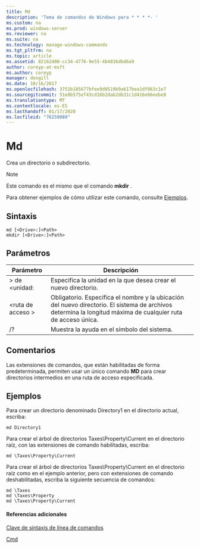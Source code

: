 ```yaml
---
title: Md
description: 'Tema de comandos de Windows para * * * *- '
ms.custom: na
ms.prod: windows-server
ms.reviewer: na
ms.suite: na
ms.technology: manage-windows-commands
ms.tgt_pltfrm: na
ms.topic: article
ms.assetid: 82162d00-cc34-4776-9e55-4b4836dbd6a9
author: coreyp-at-msft
ms.author: coreyp
manager: dongill
ms.date: 10/16/2017
ms.openlocfilehash: 3751b185677bfee9d0519b9a617bea1df063c1e7
ms.sourcegitcommit: 51e0b575ef43cd16b2dab2db31c1d416e66eebe8
ms.translationtype: MT
ms.contentlocale: es-ES
ms.lasthandoff: 01/17/2020
ms.locfileid: "76259080"
---
```

# <a name="md"></a>Md



Crea un directorio o subdirectorio.

> [!NOTE]
> Este comando es el mismo que el comando **mkdir** .

Para obtener ejemplos de cómo utilizar este comando, consulte [Ejemplos](#BKMK_examples).

## <a name="syntax"></a>Sintaxis

```
md [<Drive>:]<Path>
mkdir [<Drive>:]<Path>
```

## <a name="parameters"></a>Parámetros

|Parámetro|Descripción|
|---------|-----------|
|> de \<unidad:|Especifica la unidad en la que desea crear el nuevo directorio.|
|\<ruta de acceso >|Obligatorio. Especifica el nombre y la ubicación del nuevo directorio. El sistema de archivos determina la longitud máxima de cualquier ruta de acceso única.|
|/?|Muestra la ayuda en el símbolo del sistema.|

## <a name="remarks"></a>Comentarios

Las extensiones de comandos, que están habilitadas de forma predeterminada, permiten usar un único comando **MD** para crear directorios intermedios en una ruta de acceso especificada.

## <a name="BKMK_examples"></a>Ejemplos

Para crear un directorio denominado Directory1 en el directorio actual, escriba:
```
md Directory1
```
Para crear el árbol de directorios Taxes\Property\Current en el directorio raíz, con las extensiones de comando habilitadas, escriba:
```
md \Taxes\Property\Current
```
Para crear el árbol de directorios Taxes\Property\Current en el directorio raíz como en el ejemplo anterior, pero con extensiones de comando deshabilitadas, escriba la siguiente secuencia de comandos:
```
md \Taxes
md \Taxes\Property
md \Taxes\Property\Current
```

#### <a name="additional-references"></a>Referencias adicionales

[Clave de sintaxis de línea de comandos](command-line-syntax-key.md)

[Cmd](cmd.md)